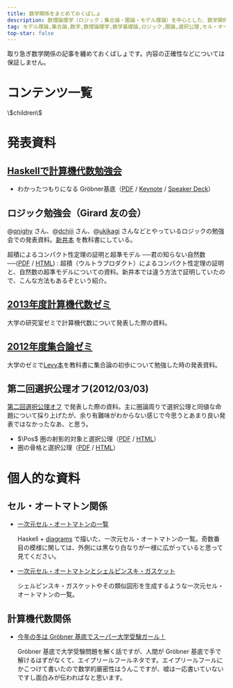```yaml
---
title: 数学関係をまとめておくばしょ
description: 数理論理学（ロジック；集合論・圏論・モデル理論）を中心とした、数学関係の資料（HTML・PDF）。
tag: モデル理論,集合論,数学,数理論理学,数学基礎論,ロジック,圏論,選択公理,セル・オートマトン
top-star: false
---
```


取り急ぎ数学関係の記事を纏めておくばしょです。内容の正確性などについては保証しません。

コンテンツ一覧
===========
<dl id="children">\$children\$</dl>

発表資料
=======

[Haskellで計算機代数勉強会](http://partake.in/events/451a51b0-b18e-4e01-bda4-423bf57f4051)
----------------------------------------------------------------------------------------
* わかったつもりになる Gröbner基底（[PDF](./groebner-basis-an-introduction.pdf) / [Keynote](./groebner-basis-an-introduction.key) / [Speaker Deck](https://speakerdeck.com/konn/wakatutatumorininaru-grobner-ji-di)）


ロジック勉強会（Girard 友の会）
--------------------------
@[qnighy](https://twitter.com/qnighy) さん、@[dchiji](https://twitter.com/dchiji) さん、@[ukikagi](https://twitter.com/ukikagi) さんなどとやっているロジックの勉強会での発表資料。[新井本](http://www.amazon.co.jp/dp/4000055364) を教科書にしている。

超積によるコンパクト性定理の証明と超準モデル ──君の知らない自然数──([PDF](./ultraproduct.pdf) / [HTML](./ultraproduct.html))
:    超積（ウルトラプロダクト）によるコンパクト性定理の証明と、自然数の超準モデルについての資料。新井本では違う方法で証明していたので、こんな方法もあるぞという紹介。

[2013年度計算機代数ゼミ](./computational-algebra-seminar.html)
-----------------------------------------------------------
大学の研究室ゼミで計算機代数について発表した際の資料。

[2012年度集合論ゼミ](./2012-set-theory-seminar.html)
--------------------------------------------------
大学のゼミで[Levy本](asin:0486420795)を教科書に集合論の初歩について勉強した時の発表資料。

第二回選択公理オフ(2012/03/03)
---------------------------
[第二回選択公理オフ](http://togetter.com/li/261751) で発表した際の資料。主に圏論周りで選択公理と同値な命題について採り上げたが、余り有難味がわからない感じで今思うとあまり良い発表ではなかったなあ、と思う。

* $\Pos$ 圏の射影的対象と選択公理（[PDF](ProjectiveAndAC.pdf) / [HTML](ProjectiveAndAC.html)）
* 圏の骨格と選択公理（[PDF](./SkeletonAndAC.pdf) / [HTML](./SkeletonAndAC.html)）


個人的な資料
==========

セル・オートマトン関係
-------------------
* [一次元セル・オートマトンの一覧](./cellular-automaton/cell-automata-1.html)

    Haskell + [diagrams](http://projects.haskell.org/diagrams/) で描いた、一次元セル・オートマトンの一覧。奇数番目の模様に関しては、外側には黒なり白なりが一様に広がっていると思って見てください。
* [一次元セル・オートマトンとシェルピンスキ・ガスケット](./cellular-automaton/sierpinski.html)

    シェルピンスキ・ガスケットやその類似図形を生成するような一次元セル・オートマトンの一覧。

計算機代数関係
------------
* [今年の冬は Gröbner 基底でスーパー大学受験ガール！ ](groebner-and-entrance-math.html)

    Gröbner 基底で大学受験問題を解く話ですが、人間が Gröbner 基底で手で解けるはずがなくて、エイプリールフールネタです。エイプリールフールにかこつけて書いたので数学的厳密性はうんこですが、嘘は一応書いていないですし面白みが伝わればなと思います。

